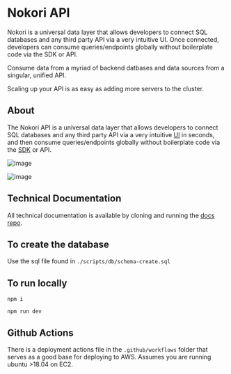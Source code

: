 # Nokori API

Nokori is a universal data layer that allows developers to connect SQL databases and any third party API via a very intuitive UI. Once connected, developers can consume queries/endpoints globally without boilerplate code via the SDK or API.

Consume data from a myriad of backend datbases and data sources from a singular, unified API.

Scaling up your API is as easy as adding more servers to the cluster.

## About

The Nokori API is a universal data layer that allows developers to connect SQL databases and any third party API via a very intuitive [UI](https://github.com/getnokori/nokori-ui) in seconds, and then consume queries/endpoints globally without boilerplate code via the [SDK](https://www.npmjs.com/package/@nokori/js-sdk) or API.

![image](https://github.com/getnokori/api/assets/1544125/4c3b8d63-d2ab-4857-9f79-5ddabbe69c15)

![image](https://github.com/getnokori/api/assets/1544125/bc4ed21a-020d-41f5-a636-14a5a767dc3c)

## Technical Documentation

All technical documentation is available by cloning and running the [docs repo](https://github.com/getnokori/docs).

## To create the database

Use the sql file found in `./scripts/db/schema-create.sql`

## To run locally

`npm i`

`npm run dev`

## Github Actions

There is a deployment actions file in the `.github/workflows` folder that serves as a good base for deploying to AWS. Assumes you are running ubuntu >18.04 on EC2.
